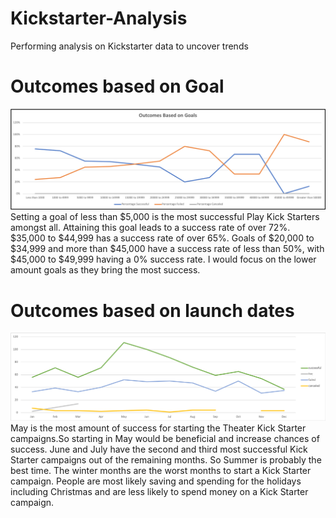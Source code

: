 # Kickstarter-Analysis
Performing analysis on Kickstarter data to uncover trends

# Outcomes based on Goal
![goals](Outcomes%20based%20on%20Goal.png)
Setting a goal of less than $5,000 is the most successful Play Kick Starters amongst all. Attaining this goal leads to a success rate of over 72%. $35,000 to $44,999 has a success rate of over 65%. Goals of $20,000 to $34,999 and more than $45,000 have a success rate of less than 50%, with $45,000 to $49,999 having a 0% success rate. I would focus on the lower amount goals as they bring the most success. 

	
	
  
# Outcomes based on launch dates
![Date](Outcomes%20based%20on%20launch%20dates.png)
May is the most amount of success for starting the Theater Kick Starter campaigns.So starting in May would be beneficial and increase chances of success. June and July have the second and third most successful Kick Starter campaigns out of the remaining months. So Summer is probably the best time. The winter months are the worst months to start a Kick Starter campaign. People are most likely saving and spending for the holidays including Christmas and are less likely to spend money on a Kick Starter campaign.
  
  
